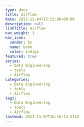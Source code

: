```yaml
---
type: docs
title: Airflow
date: 2023-11-04T12:52:00+09:00
description: null
linkTitle: Airflow
nav_weight: 3
nav_icon:
  vendor: bs
  name: book
  color: indigo
featured: true
series:
  - Data Engineering
  - tools
  - Airflow
categories:
  - Data Engineering
  - tools
  - Airflow
tags:
  - Data Engineering
  - tools
  - Airflow
lastmod: 2023-11-07T16:16:14.515Z
---
```

